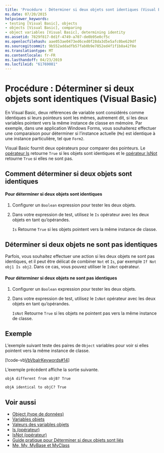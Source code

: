 ```yaml
---
title: 'Procédure : Déterminer si deux objets sont identiques (Visual Basic)'
ms.date: 07/20/2015
helpviewer_keywords:
- testing [Visual Basic], objects
- objects [Visual Basic], comparing
- object variables [Visual Basic], determining identity
ms.assetid: 7829f817-0d1f-4749-a707-de0b95e0cf5c
ms.openlocfilehash: aae053ae0473ed6ced0f28da3d5e5afc0be629df
ms.sourcegitcommit: 9b552addadfb57fab0b9e7852ed4f1f1b8a42f8e
ms.translationtype: MT
ms.contentlocale: fr-FR
ms.lasthandoff: 04/23/2019
ms.locfileid: "61769081"
---
```

# <a name="how-to-determine-whether-two-objects-are-identical-visual-basic"></a>Procédure : Déterminer si deux objets sont identiques (Visual Basic)
En Visual Basic, deux références de variable sont considérés comme identiques si leurs pointeurs sont les mêmes, autrement dit, si les deux variables pointent vers la même instance de classe en mémoire. Par exemple, dans une application Windows Forms, vous souhaiterez effectuer une comparaison pour déterminer si l’instance actuelle (`Me`) est identique à une instance particulière, tel que `Form2`.  
  
 Visual Basic fournit deux opérateurs pour comparer des pointeurs. Le [opérateur Is](../../../../visual-basic/language-reference/operators/is-operator.md) retourne `True` si les objets sont identiques et le [opérateur IsNot](../../../../visual-basic/language-reference/operators/isnot-operator.md) retourne `True` si elles ne sont pas.  
  
## <a name="determining-if-two-objects-are-identical"></a>Comment déterminer si deux objets sont identiques  
  
#### <a name="to-determine-if-two-objects-are-identical"></a>Pour déterminer si deux objets sont identiques  
  
1. Configurer un `Boolean` expression pour tester les deux objets.  
  
2. Dans votre expression de test, utilisez le `Is` opérateur avec les deux objets en tant qu’opérandes.  
  
     `Is` Retourne `True` si les objets pointent vers la même instance de classe.  
  
## <a name="determining-if-two-objects-are-not-identical"></a>Déterminer si deux objets ne sont pas identiques  
 Parfois, vous souhaitez effectuer une action si les deux objets ne sont pas identiques, et il peut être délicat de combiner `Not` et `Is`, par exemple `If Not obj1 Is obj2`. Dans ce cas, vous pouvez utiliser le `IsNot` opérateur.  
  
#### <a name="to-determine-if-two-objects-are-not-identical"></a>Pour déterminer si deux objets ne sont pas identiques  
  
1. Configurer un `Boolean` expression pour tester les deux objets.  
  
2. Dans votre expression de test, utilisez le `IsNot` opérateur avec les deux objets en tant qu’opérandes.  
  
     `IsNot` Retourne `True` si les objets ne pointent pas vers la même instance de classe.  
  
## <a name="example"></a>Exemple  
 L’exemple suivant teste des paires de `Object` variables pour voir si elles pointent vers la même instance de classe.  
  
 [!code-vb[VbVbalrKeywords#14](~/samples/snippets/visualbasic/VS_Snippets_VBCSharp/VbVbalrKeywords/VB/class7.vb#14)]  
  
 L’exemple précédent affiche la sortie suivante.  
  
 `objA different from objB? True`  
  
 `objA identical to objC? True`  
  
## <a name="see-also"></a>Voir aussi

- [Object (type de données)](../../../../visual-basic/language-reference/data-types/object-data-type.md)
- [Variables objets](../../../../visual-basic/programming-guide/language-features/variables/object-variables.md)
- [Valeurs des variables objets](../../../../visual-basic/programming-guide/language-features/variables/object-variable-values.md)
- [Is (opérateur)](../../../../visual-basic/language-reference/operators/is-operator.md)
- [IsNot (opérateur)](../../../../visual-basic/language-reference/operators/isnot-operator.md)
- [Guide pratique pour Déterminer si deux objets sont liés](../../../../visual-basic/programming-guide/language-features/variables/how-to-determine-whether-two-objects-are-related.md)
- [Me, My, MyBase et MyClass](../../../../visual-basic/programming-guide/program-structure/me-my-mybase-and-myclass.md)
